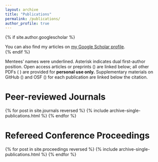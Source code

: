 ```yaml
---
layout: archive
title: "Publications"
permalink: /publications/
author_profile: true
---
```


{% if site.author.googlescholar %}
  <div class="wordwrap">You can also find my articles on <a href="{{site.author.googlescholar}}">my Google Scholar profile</a>.</div>
{% endif %}

Mentees’ names were underlined. Asterisk indicates dual first-author position.
Open access articles or preprints (<i class="ai ai-fw ai-open-access-square"></i>)
are linked below; all other PDFs (<i class="fa fa-file-pdf-o" aria-hidden="true">
</i>) are provided for **personal use only.** Supplementary materials on GitHub
(<i class="fab fa-github"></i>) and OSF
(<i class="ai ai-fw ai-osf"></i>) for each publication are linked below the
citation.

Peer-reviewed Journals
======

{% for post in site.journals reversed %}
  {% include archive-single-publications.html %}
{% endfor %}

Refereed Conference Proceedings
======
{% for post in site.proceedings reversed %}
  {% include archive-single-publications.html %}
{% endfor %}
